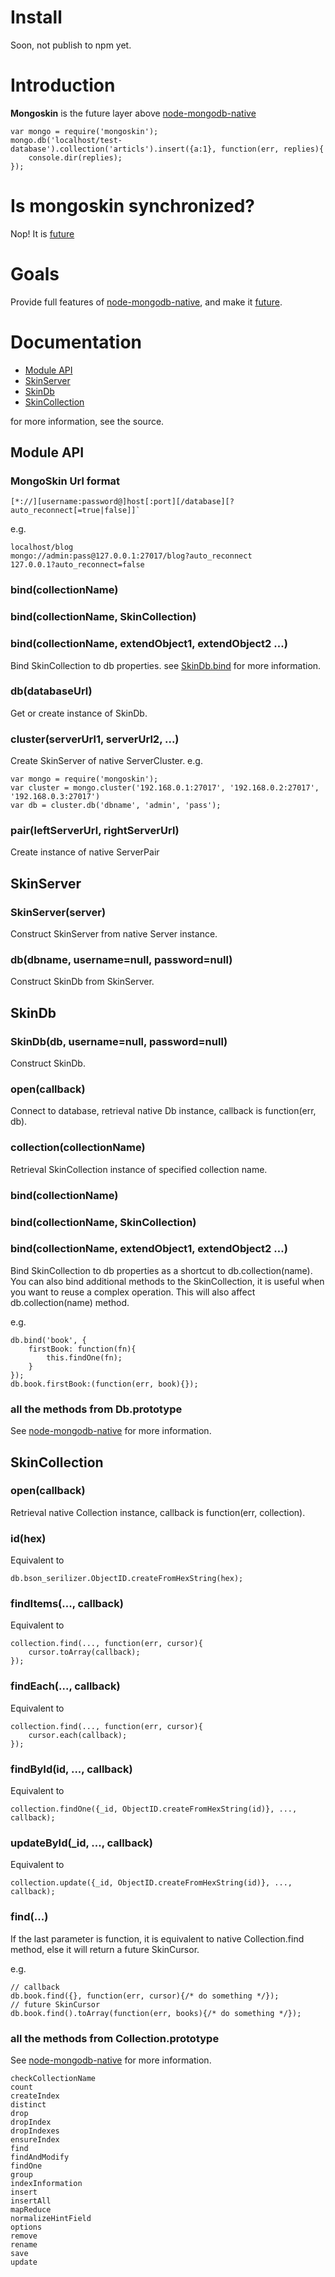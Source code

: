 
Install
========

Soon, not publish to npm yet.

Introduction
========
**Mongoskin** is the future layer above [node-mongodb-native](https://github.com/christkv/node-mongodb-native)

    var mongo = require('mongoskin');
    mongo.db('localhost/test-database').collection('articls').insert({a:1}, function(err, replies){
        console.dir(replies);
    });

Is mongoskin synchronized?
========

Nop! It is [future](http://en.wikipedia.org/wiki/Future_%28programming%29)

Goals
========

Provide full features of [node-mongodb-native](https://github.com/christkv/node-mongodb-native),
and make it [future](http://en.wikipedia.org/wiki/Future_%28programming%29).

Documentation
========
* [Module API](#module-api)
* [SkinServer](#skinserver)
* [SkinDb](#skindb)
* [SkinCollection](#skincollection)

for more information, see the source.

Module API
--------

### MongoSkin Url format

    [*://][username:password@]host[:port][/database][?auto_reconnect[=true|false]]`

e.g.

    localhost/blog
    mongo://admin:pass@127.0.0.1:27017/blog?auto_reconnect
    127.0.0.1?auto_reconnect=false


### bind(collectionName)

### bind(collectionName, SkinCollection)

### bind(collectionName, extendObject1, extendObject2 ...)

Bind SkinCollection to db properties. see [SkinDb.bind](#bindcollectionname) for more information.

### db(databaseUrl)

Get or create instance of SkinDb.

### cluster(serverUrl1, serverUrl2, ...)

Create SkinServer of native ServerCluster. e.g.

    var mongo = require('mongoskin');
    var cluster = mongo.cluster('192.168.0.1:27017', '192.168.0.2:27017', '192.168.0.3:27017')
    var db = cluster.db('dbname', 'admin', 'pass');

### pair(leftServerUrl, rightServerUrl)

Create instance of native ServerPair


SkinServer
--------

### SkinServer(server)

Construct SkinServer from native Server instance.

### db(dbname, username=null, password=null)

Construct SkinDb from SkinServer.


SkinDb
--------

### SkinDb(db, username=null, password=null)

Construct SkinDb.

### open(callback)

Connect to database, retrieval native Db instance, callback is function(err, db).

### collection(collectionName)

Retrieval SkinCollection instance of specified collection name.

### bind(collectionName)

### bind(collectionName, SkinCollection)

### bind(collectionName, extendObject1, extendObject2 ...)

Bind SkinCollection to db properties as a shortcut to db.collection(name).
You can also bind additional methods to the SkinCollection, it is useful when
you want to reuse a complex operation. This will also affect 
db.collection(name) method.

e.g.

    db.bind('book', {
        firstBook: function(fn){
            this.findOne(fn);
        }
    });
    db.book.firstBook:(function(err, book){});

### all the methods from Db.prototype

See [node-mongodb-native](https://github.com/christkv/node-mongodb-native) for more information.

SkinCollection
--------

### open(callback)

Retrieval native Collection instance, callback is function(err, collection).

### id(hex)

Equivalent to 

    db.bson_serilizer.ObjectID.createFromHexString(hex);

### findItems(..., callback)

Equivalent to 

    collection.find(..., function(err, cursor){
        cursor.toArray(callback);
    });

### findEach(..., callback)

Equivalent to 

    collection.find(..., function(err, cursor){
        cursor.each(callback);
    });

### findById(id, ..., callback)

Equivalent to 

    collection.findOne({_id, ObjectID.createFromHexString(id)}, ..., callback);

### updateById(_id, ..., callback)

Equivalent to 

    collection.update({_id, ObjectID.createFromHexString(id)}, ..., callback);

### find(...)

If the last parameter is function, it is equivalent to native Collection.find 
method, else it will return a future SkinCursor.

e.g.

    // callback
    db.book.find({}, function(err, cursor){/* do something */});
    // future SkinCursor
    db.book.find().toArray(function(err, books){/* do something */});

### all the methods from Collection.prototype

See [node-mongodb-native](https://github.com/christkv/node-mongodb-native) for more information.

    checkCollectionName
    count
    createIndex
    distinct
    drop
    dropIndex
    dropIndexes
    ensureIndex
    find
    findAndModify
    findOne
    group
    indexInformation
    insert
    insertAll
    mapReduce
    normalizeHintField
    options
    remove
    rename
    save
    update
